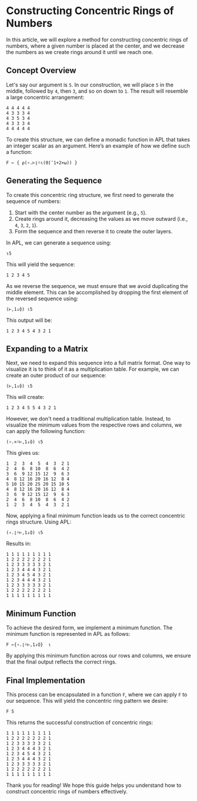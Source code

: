 # Constructing Concentric Rings of Numbers

In this article, we will explore a method for constructing concentric rings of numbers, where a given number is placed at the center, and we decrease the numbers as we create rings around it until we reach one.

## Concept Overview

Let's say our argument is `5`. In our construction, we will place `5` in the middle, followed by `4`, then `3`, and so on down to `1`. The result will resemble a large concentric arrangement:

```
4 4 4 4 4
4 3 3 3 4
4 3 5 3 4
4 3 3 3 4
4 4 4 4 4
```

To create this structure, we can define a monadic function in APL that takes an integer scalar as an argument. Here’s an example of how we define such a function:

```apl
F ← { ⍴(∘.⊢⌊⍨⍳(0⌈¯1+2×⍵)) }
```

## Generating the Sequence

To create this concentric ring structure, we first need to generate the sequence of numbers:

1. Start with the center number as the argument (e.g., `5`).
2. Create rings around it, decreasing the values as we move outward (i.e., `4`, `3`, `2`, `1`).
3. Form the sequence and then reverse it to create the outer layers.

In APL, we can generate a sequence using:

```apl
⍳5
```

This will yield the sequence:

```
1 2 3 4 5
```

As we reverse the sequence, we must ensure that we avoid duplicating the middle element. This can be accomplished by dropping the first element of the reversed sequence using:

```apl
(⊢,1↓⌽) ⍳5
```

This output will be:

```
1 2 3 4 5 4 3 2 1
```

## Expanding to a Matrix

Next, we need to expand this sequence into a full matrix format. One way to visualize it is to think of it as a multiplication table. For example, we can create an outer product of our sequence:

```apl
(⊢,1↓⌽) ⍳5
```

This will create:

```
1 2 3 4 5 5 4 3 2 1
```

However, we don't need a traditional multiplication table. Instead, to visualize the minimum values from the respective rows and columns, we can apply the following function:

```apl
(∘.×⍨⊢,1↓⌽) ⍳5
```

This gives us:

```
1  2  3  4  5  4  3  2 1
2  4  6  8 10  8  6  4 2
3  6  9 12 15 12  9  6 3
4  8 12 16 20 16 12  8 4
5 10 15 20 25 20 15 10 5
4  8 12 16 20 16 12  8 4
3  6  9 12 15 12  9  6 3
2  4  6  8 10  8  6  4 2
1  2  3  4  5  4  3  2 1
```

Now, applying a final minimum function leads us to the correct concentric rings structure. Using APL:

```apl
(∘.⌊⍨⊢,1↓⌽) ⍳5
```

Results in:

```
1 1 1 1 1 1 1 1 1
1 2 2 2 2 2 2 2 1
1 2 3 3 3 3 3 2 1
1 2 3 4 4 4 3 2 1
1 2 3 4 5 4 3 2 1
1 2 3 4 4 4 3 2 1
1 2 3 3 3 3 3 2 1
1 2 2 2 2 2 2 2 1
1 1 1 1 1 1 1 1 1
```

## Minimum Function

To achieve the desired form, we implement a minimum function. The minimum function is represented in APL as follows:

```apl
F ←{∘.⌊⍨⊢,1↓⌽}  ⍳
```

By applying this minimum function across our rows and columns, we ensure that the final output reflects the correct rings.

## Final Implementation

This process can be encapsulated in a function `F`, where we can apply `F` to our sequence. This will yield the concentric ring pattern we desire:

```apl
F 5
```

This returns the successful construction of concentric rings:

```
1 1 1 1 1 1 1 1 1
1 2 2 2 2 2 2 2 1
1 2 3 3 3 3 3 2 1
1 2 3 4 4 4 3 2 1
1 2 3 4 5 4 3 2 1
1 2 3 4 4 4 3 2 1
1 2 3 3 3 3 3 2 1
1 2 2 2 2 2 2 2 1
1 1 1 1 1 1 1 1 1
```

Thank you for reading! We hope this guide helps you understand how to construct concentric rings of numbers effectively.